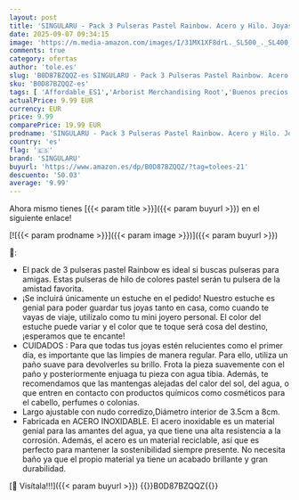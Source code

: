 ```yaml
---
layout: post
title: 'SINGULARU - Pack 3 Pulseras Pastel Rainbow. Acero y Hilo. Joyas Para Mujer.'
date: 2025-09-07 09:34:15
image: 'https://m.media-amazon.com/images/I/31MX1XF8drL._SL500_._SL400_.jpg'
comments: true
category: ofertas
author: 'tole.es'
slug: 'B0D87BZQQZ-es SINGULARU - Pack 3 Pulseras Pastel Rainbow. Acero y Hilo....'
sku: 'B0D87BZQQZ-es'
tags: [ 'Affordable_ES1','Arborist Merchandising Root','Buenos precios en moda','Jewellery','Joyería para mujer','Look good for less - Women ES','Luzca bien a precios bajos','Moda','Moda Mujer','Pulseras para mujer','Self Service','Special Features Stores','Top Brands Fashion Selection','c8538d25-3af9-48d3-aeff-5f3ce5572a36_0','c8538d25-3af9-48d3-aeff-5f3ce5572a36_2101','c8538d25-3af9-48d3-aeff-5f3ce5572a36_4401','c8538d25-3af9-48d3-aeff-5f3ce5572a36_7601','c8538d25-3af9-48d3-aeff-5f3ce5572a36_7701','singularu','🇪🇸', ]
actualPrice: 9.99 EUR
currency: EUR
price: 9.99
comparePrice: 19.99 EUR
prodname: 'SINGULARU - Pack 3 Pulseras Pastel Rainbow. Acero y Hilo. Joyas Para Mujer.'
country: 'es'
flag: '🇪🇸'
brand: 'SINGULARU'
buyurl: 'https://www.amazon.es/dp/B0D87BZQQZ/?tag=tolees-21'
descuento: '50.03'
average: '9.99'
---
```


Ahora mismo tienes [{{< param title >}}]({{< param buyurl >}}) en el siguiente enlace!

[![{{< param prodname >}}]({{< param image >}})]({{< param buyurl >}})

🔎:

- El pack de 3 pulseras pastel Rainbow es ideal si buscas pulseras para amigas. Estas pulseras de hilo de colores pastel serán tu pulsera de la amistad favorita.
- ¡Se incluirá únicamente un estuche en el pedido! Nuestro estuche es genial para poder guardar tus joyas tanto en casa, como cuando te vayas de viaje, utilízalo como tu mini joyero personal. El color del estuche puede variar y el color que te toque será cosa del destino, ¡esperamos que te encante!
- CUIDADOS : Para que todas tus joyas estén relucientes como el primer día, es importante que las limpies de manera regular. Para ello, utiliza un paño suave para devolverles su brillo. Frota la pieza suavemente con el paño y posteriormente enjuaga tu pieza con agua tibia. Además, te recomendamos que las mantengas alejadas del calor del sol, del agua, o que entren en contacto con productos químicos como cosméticos para el cabello, perfumes o colonias.
- Largo ajustable con nudo corredizo,Diámetro interior de 3.5cm a 8cm.
- Fabricada en ACERO INOXIDABLE. El acero inoxidable es un material genial para las amantes del agua, ya que tiene una alta resistencia a la corrosión. Además, el acero es un material reciclable, así que es perfecto para mantener la sostenibilidad siempre presente. No necesita baño ya que el propio material ya tiene un acabado brillante y gran durabilidad.

[🛒 Visítala!!!]({{< param buyurl >}})
{{<world>}}B0D87BZQQZ{{</world>}}

